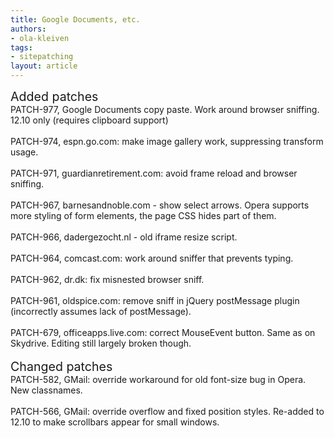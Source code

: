 ```yaml
---
title: Google Documents, etc.
authors:
- ola-kleiven
tags:
- sitepatching
layout: article
---
```

<span style="font-size: 140%">Added patches</span><br/>PATCH-977, Google Documents copy paste. Work around browser sniffing. 12.10 only (requires clipboard support)<br/><br/>PATCH-974, espn.go.com: make image gallery work, suppressing transform usage.<br/><br/>PATCH-971, guardianretirement.com: avoid frame reload and browser sniffing.<br/><br/>PATCH-967, barnesandnoble.com - show select arrows. Opera supports more styling of form elements, the page CSS hides part of them.<br/><br/>PATCH-966, dadergezocht.nl - old iframe resize script.<br/><br/>PATCH-964, comcast.com: work around sniffer that prevents typing.<br/><br/>PATCH-962, dr.dk: fix misnested browser sniff.<br/><br/>PATCH-961, oldspice.com: remove sniff in jQuery postMessage plugin (incorrectly assumes lack of postMessage).<br/><br/>PATCH-679, officeapps.live.com: correct MouseEvent button. Same as on Skydrive. Editing still largely broken though.<br/><br/><span style="font-size: 140%">Changed patches</span><br/>PATCH-582, GMail: override workaround for old font-size bug in Opera. New classnames.<br/><br/>PATCH-566, GMail: override overflow and fixed position styles. Re-added to 12.10 to make scrollbars appear for small windows.
